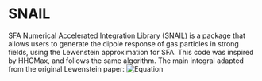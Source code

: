 # SNAIL
SFA Numerical Accelerated Integration Library (SNAIL) is a package that allows users to generate the dipole response of gas particles in strong fields, using the Lewenstein approximation for SFA.
This code was inspired by HHGMax, and follows the same algorithm. The main integral adapted from the original Lewenstein paper:
![Equation](https://latex.codecogs.com/svg.image?\inline&space;&space;d(t)=-i\cdot&space;e_x\int_{0}^{\tau_{max}}d\tau\;\omega(\tau)\cdot\left(\frac{\pi}{\epsilon&plus;i\tau/2}\right)^{3/2}\cdot[\mathbf{E}(t)\cdot\mathbf{D}(\mathbf{p}_s(t,\tau)-\mathbf{A}(t-\tau))]\times&space;exp(-iS_s(t,\tau))\cdot\mathbf{D^*}(\mathbf{p}_s(t,\tau)-\mathbf{A}(t))&plus;c.c.)

